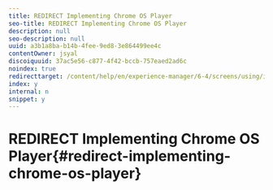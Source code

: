 ```yaml
---
title: REDIRECT Implementing Chrome OS Player
seo-title: REDIRECT Implementing Chrome OS Player
description: null
seo-description: null
uuid: a3b1a8ba-b14b-4fee-9ed8-3e864499ee4c
contentOwner: jsyal
discoiquuid: 37ac5e56-c877-4f42-bccb-757eaed2ad6c
noindex: true
redirecttarget: /content/help/en/experience-manager/6-4/screens/using/implementing-chrome-os-player
index: y
internal: n
snippet: y
---
```


# REDIRECT Implementing Chrome OS Player{#redirect-implementing-chrome-os-player}

